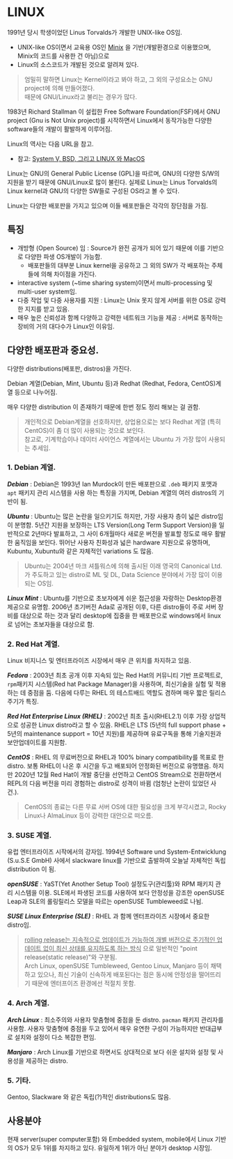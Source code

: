 # LINUX

1991년 당시 학생이었던 Linus Torvalds가 개발한 UNIX-like OS임. 

* UNIX-like OS이면서 교육용 OS인 [Minix](https://namu.wiki/w/Minix) 을 기반(개발환경으로 이용했으며, Minix의 코드를 사용한 건 아님)으로 
* Linux의 소스코드가 개발된 것으로 알려져 있다.

> 엄밀히 말하면 Linux는 Kernel이라고 봐야 하고, 그 외의 구성요소는 GNU project에 의해 만들어졌다.  
> 때문에 GNU/Linux라고 불리는 경우가 많다.

1983년 Richard Stallman 이 설립한 Free Software Foundation(FSF)에서 GNU project (Gnu is Not Unix project)를 시작하면서 Linux에서 동작가능한 다양한 software들의 개발이 활발하게 이루어짐.

Linux의 역사는 다음 URL을 참고.

* 참고: [System V, BSD, 그리고 LINUX 와 MacOS](http://ds31x.tistory.com/134)

Linux는 GNU의 General Public License (GPL)을 따르며, GNU의 다양한 S/W의 지원을 받기 때문에 GNU/Linux로 많이 불린다. 실제로 Linux는 Linus Torvalds의 Linux kernel과 GNU의 다양한 SW들로 구성된 OS라고 볼 수 있다.

Linux는 다양한 배포판을 가지고 있으며 이들 배포판들은 각각의 장단점을 가짐.

## 특징

* 개방형 (Open Source) 임 : Source가 완전 공개가 되어 있기 때문에 이를 기반으로 다양한 파생 OS개발이 가능함.
    * 배포판들의 대부분 Linux kernel을 공유하고 그 외의 SW가 각 배포하는 주체들에 의해 차이점을 가진다.
* interactive system (~time sharing system)이면서 multi-processing 및 multi-user system임.
* 다중 작업 및 다중 사용자를 지원 : Linux는 Unix 못지 않게 서버를 위한 OS로 강력한 지지를 받고 있음. 
* 매우 높은 신뢰성과 함께 다양하고 강력한 네트워크 기능을 제공 : 서버로 동작하는 장비의 거의 대다수가 Linux인 이유임.

## 다양한 배포판과 중요성.

다양한 distributions(배포판, distros)을 가진다.

Debian 계열(Debian, Mint, Ubuntu 등)과 Redhat (Redhat, Fedora, CentOS)계열 등으로 나누어짐.

매우 다양한 distribution 이 존재하기 때문에 한번 정도 정리 해보는 걸 권함.

> 개인적으로 Debian계열을 선호하지만, 상업용으로는 보다 Redhat 계열 (특히 CentOS)이 좀 더 많이 사용되는 것으로 보인다.  
> 참고로, 기계학습이나 데이터 사이언스 계열에서는 Ubuntu 가 가장 많이 사용되는 추세임.

### 1. Debian 계열.

***Debian***
: Debian은 1993년 Ian Murdock이 만든 배포판으로 `.deb` 패키지 포맷과 `apt` 패키지 관리 시스템을 사용 하는 특징을 가지며, Debian 계열의 여러 distros의 기반이 됨.

***Ubuntu***
: Ubuntu는 많은 논란을 일으키기도 하지만, 가장 사용자 층이 넓은 distro임이 분명함. 5년간 지원을 보장하는 LTS Version(Long Term Support Version)을 일반적으로 2년마다 발표하고, 그 사이 6개월마다 새로운 버전을 발표할 정도로 매우 활발한 움직임을 보인다. 뛰어난 사용자 친화성과 넓은 hardware 지원으로 유명하며, Kubuntu, Xubuntu와 같은 자체적인 variations 도 많음.

> Ubuntu는 2004년 마크 셔틀워스에 의해 출시된 이래 영국의 Canonical Ltd.가 주도하고 있는 distro로 ML 및 DL, Data Science 분야에서 가장 많이 이용되는 OS임.

***Linux Mint***
: Ubuntu를 기반으로 초보자에게 쉬운 접근성을 자랑하는 Desktop환경 제공으로 유명함. 2006년 초기버전 Ada로 공개된 이후, 다른 distro들이 주로 서버 장비를 대상으로 하는 것과 달리 desktop에 집중을 한 배포판으로 windows에서 linux로 넘어는 초보자들을 대상으로 함.

### 2. Red Hat 계열.

Linux 비지니스 및 엔터프라이즈 시장에서 매우 큰 위치를 차지하고 있음.

***Fedora***
: 2003년 최초 공개 이후 지속되 있는 Red Hat의 커뮤니티 기반 프로젝트로, `rpm`패키지 시스템(Red hat Package Manager)을 사용하며, 최신기술을 실험 및 적용하는 데 중점을 둠. 다음에 다루는 RHEL 의 테스트배드 역할도 겸하며 매우 짧은 릴리스 주기가 특징.

***Red Hat Enterprise Linux (RHEL)***
: 2002년 최초 출시(RHEL2.1) 이후 가장 상업적으로 성공한 Linux distro라고 할 수 있음. RHEL은 LTS (5년의 full support phase + 5년의 maintenance support = 10년 지원)를 제공하며 유료구독을 통해 기술지원과 보안업데이트를 지원함.

***CentOS***
: RHEL 의 무료버전으로 RHEL과 100% binary compatibility를 목표로 한 distro. 보통 RHEL이 나온 후 시간을 두고 배포되어 안정화된 버전으로 유명했음. 하지만 2020년 12월 Red Hat이 개발 중단을 선언하고 CentOS Stream으로 전환하면서 REPL의 다음 버전을 미리 경험하는 distro로 성격이 바뀜 (엄청난 논란이 있었던 사건.).

> CentOS의 종료는 다른 무료 서버 OS에 대한 필요성을 크게 부각시켰고, Rocky Linux나 AlmaLinux 등이 강력한 대안으로 떠오름.

### 3. SUSE 계열.

유럽 엔터프라이즈 시작에서의 강자임.
1994년 Software und System-Entwicklung (S.u.S.E GmbH) 사에서 slackware linux를 기반으로 출발하여 오늘날 자체적인 독립 distribution 이 됨.

***openSUSE***
: YaST(Yet Another Setup Tool) 설정도구(관리툴)와 RPM 패키지 관리 시스템을 이용. SLE에서 파생된 코드를 사용하여 보다 안정성을 강조한 openSUSE Leap과 SLE의 롤링릴리스 모델을 따르는 openSUSE Tumbleweed로 나뉨.

***SUSE Linux Enterprise (SLE)***
: RHEL 과 함께 엔터프라이즈 시장에서 중요한 distro임.

> <u>rolling release는 지속적으로 업데이트가 가능하여 개별 버전으로 주기적인 업데이트 없이 최신 상태를 유지하도록 하는 방식</u> 으로 일반적인 "point release(static release)"와 구분됨.  
> Arch Linux, openSUSE Tumbleweed, Gentoo Linux, Manjaro 등이 채택하고 있으나, 최신 기술이 신속하게 배포된다는 점은 동시에 안정성을 떨어뜨리기 때문에 엔터프이즈 환경에선 적절치 못함.

### 4. Arch 계열.

***Arch Linux***
: 최소주의와 사용자 맞춤형에 중점을 둔 distro. `pacman` 패키지 관리자를 사용함. 사용자 맞춤형에 중점을 두고 있어서 매우 유연한 구성이 가능하지만 반대급부로 설치와 설정이 다소 복잡한 편임.

***Manjaro***
: Arch Linux를 기반으로 하면서도 상대적으로 보다 쉬운 설치와 설정 및 사용성을 제공하는 distro.

### 5. 기타.

Gentoo, Slackware 와 같은 독립(?)적인 distributions도 많음.

## 사용분야

현재 server(super computer포함) 와 Embedded system, mobile에서 Linux 기반의 OS가 모두 1위를 차지하고 있다. 유일하게 1위가 아닌 분야가 desktop 시장임.